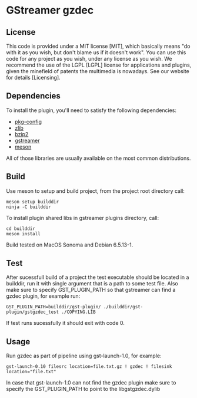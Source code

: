 # GStreamer gzdec

## License

This code is provided under a MIT license [MIT], which basically means "do
with it as you wish, but don't blame us if it doesn't work". You can use
this code for any project as you wish, under any license as you wish. We
recommend the use of the LGPL [LGPL] license for applications and plugins,
given the minefield of patents the multimedia is nowadays. See our website
for details [Licensing].

## Dependencies
To install the plugin, you'll need to satisfy the following dependencies:

* [pkg-config](http://www.freedesktop.org/wiki/Software/pkg-config/)
* [zlib](http://zlib.net/)
* [bzip2](http://www.bzip.org/)
* [gstreamer](https://gstreamer.freedesktop.org/)
* [meson](https://mesonbuild.com/)

All of those libraries are usually available on the most common
distributions.

## Build
Use meson to setup and build project, from the project root directory call:

    meson setup builddir
    ninja -C builddir

To install plugin shared libs in gstreamer plugins directory, call:

    cd builddir
    meson install

Build tested on MacOS Sonoma and Debian 6.5.13-1.
## Test
After sucessfull build of a project the test executable should be located in a builddir, run it with single argument that is a path to some test file. Also make sure to specify GST_PLUGIN_PATH so that gstreamer can find a gzdec plugin, for example run:

    GST_PLUGIN_PATH=builddir/gst-plugin/ ./builddir/gst-plugin/gstgzdec_test ./COPYING.LIB

If test runs sucessfully it should exit with code 0.

## Usage
Run gzdec as part of pipeline using gst-launch-1.0, for example:

    gst-launch-0.10 filesrc location=file.txt.gz ! gzdec ! filesink location="file.txt"

In case that gst-launch-1.0 can not find the gzdec plugin make sure to specify the GST_PLUGIN_PATH to point to the libgstgzdec.dylib